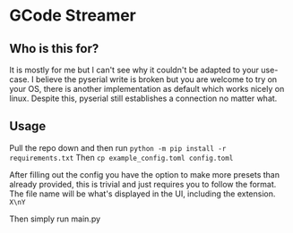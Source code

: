 # GCode Streamer

## Who is this for?
It is mostly for me but I can't see why it couldn't be adapted to your use-case. 
I believe the pyserial write is broken but you are welcome to try on your OS, there is another implementation as default which works nicely on linux.
Despite this, pyserial still establishes a connection no matter what.
## Usage
Pull the repo down and then run
`python -m pip install -r requirements.txt`
Then
`cp example_config.toml config.toml`

After filling out the config you have the option to make more presets than already provided, this is trivial and just requires you to follow the format. The file name will be what's displayed in the UI, including the extension.
`
X\nY
`

Then simply run main.py